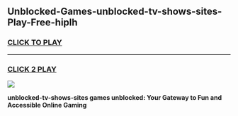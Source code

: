 
## Unblocked-Games-unblocked-tv-shows-sites-Play-Free-hiplh
<h3>
<a href="https://premium76.site?title=unblocked-tv-shows-sites&ref=20M">CLICK TO PLAY</a></h3>
<hr>

<h3>
<a href="https://premium76.site?title=unblocked-tv-shows-sites&ref=20M">CLICK 2 PLAY</a>
  
</h3>

<a href="https://premium76.site?title=unblocked-tv-shows-sites&ref=19M"><img src="https://clearcache.store/games.png"></a>


**unblocked-tv-shows-sites games unblocked: Your Gateway to Fun and Accessible Online Gaming**
